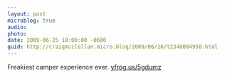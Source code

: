 ```yaml
---
layout: post
microblog: true
audio: 
photo: 
date: 2009-06-25 18:00:00 -0600
guid: http://craigmcclellan.micro.blog/2009/06/26/t2348004950.html
---
```

Freakiest camper experience ever.  [yfrog.us/5gdumz](http://yfrog.us/5gdumz)
